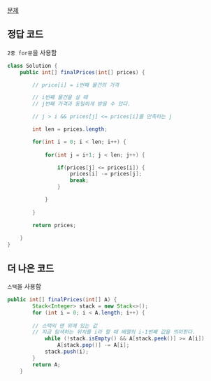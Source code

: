 [문제](https://leetcode.com/problems/final-prices-with-a-special-discount-in-a-shop/description/)

## 정답 코드 

`2중 for문`을 사용함 

``` java
class Solution {
    public int[] finalPrices(int[] prices) {

        // price[i] = i번째 물건의 가격 

        // i번째 물건을 살 때 
        // j번째 가격과 동일하게 받을 수 있다. 

        // j > i && prices[j] <= prices[i]를 만족하는 j 

        int len = prices.length; 

        for(int i = 0; i < len; i++) {
            
            for(int j = i+1; j < len; j++) {

                if(prices[j] <= prices[i]) {
                    prices[i] -= prices[j]; 
                    break;
                }

            }
            
        }

        return prices;
        
    }
}
```

## 더 나은 코드 

`스택`을 사용함 

``` java
public int[] finalPrices(int[] A) {
        Stack<Integer> stack = new Stack<>();
        for (int i = 0; i < A.length; i++) {
        
        // 스택의 맨 위에 있는 값 
        // 지금 탐색하는 위치를 i라 할 때 배열의 i-1번째 값을 의미한다. 
            while (!stack.isEmpty() && A[stack.peek()] >= A[i])
                A[stack.pop()] -= A[i];
            stack.push(i);
        }
        return A;
    }
```
